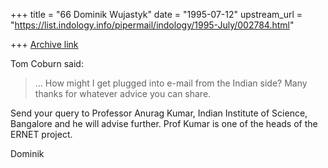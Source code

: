 +++
title = "66 Dominik Wujastyk"
date = "1995-07-12"
upstream_url = "https://list.indology.info/pipermail/indology/1995-July/002784.html"

+++
[Archive link](https://list.indology.info/pipermail/indology/1995-July/002784.html)

Tom Coburn said:
> ... How
> might I get plugged into e-mail from the Indian side?  Many thanks for
> whatever advice you can share.

Send your query to Professor Anurag Kumar, Indian Institute of Science,
Bangalore <anurag at ece.iisc.ernet.in> and he will advise further.  Prof
Kumar is one of the heads of the ERNET project.

Dominik







